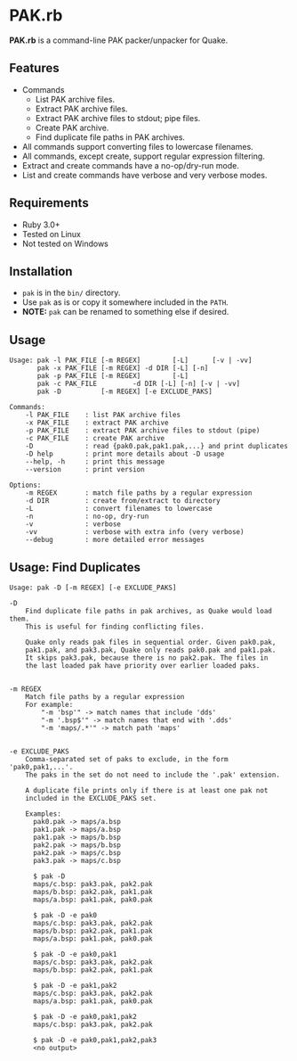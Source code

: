 # PAK.rb

**PAK.rb** is a command-line PAK packer/unpacker for Quake.


## Features

* Commands
    - List PAK archive files.
    - Extract PAK archive files.
    - Extract PAK archive files to stdout; pipe files.
    - Create PAK archive.
    - Find duplicate file paths in PAK archives.
* All commands support converting files to lowercase filenames.
* All commands, except create, support regular expression filtering.
* Extract and create commands have a no-op/dry-run mode.
* List and create commands have verbose and very verbose modes.


## Requirements

* Ruby 3.0+
* Tested on Linux
* Not tested on Windows


## Installation

* `pak` is in the `bin/` directory.
* Use `pak` as is or copy it somewhere included in the `PATH`.
* **NOTE:** `pak` can be renamed to something else if desired.


## Usage

```
Usage: pak -l PAK_FILE [-m REGEX]        [-L]      [-v | -vv]
       pak -x PAK_FILE [-m REGEX] -d DIR [-L] [-n]
       pak -p PAK_FILE [-m REGEX]        [-L]
       pak -c PAK_FILE         -d DIR [-L] [-n] [-v | -vv]
       pak -D          [-m REGEX] [-e EXCLUDE_PAKS]

Commands:
    -l PAK_FILE    : list PAK archive files
    -x PAK_FILE    : extract PAK archive
    -p PAK_FILE    : extract PAK archive files to stdout (pipe)
    -c PAK_FILE    : create PAK archive
    -D             : read {pak0.pak,pak1.pak,...} and print duplicates
    -D help        : print more details about -D usage
    --help, -h     : print this message
    --version      : print version

Options:
    -m REGEX       : match file paths by a regular expression
    -d DIR         : create from/extract to directory
    -L             : convert filenames to lowercase
    -n             : no-op, dry-run
    -v             : verbose
    -vv            : verbose with extra info (very verbose)
    --debug        : more detailed error messages
```


## Usage: Find Duplicates

```
Usage: pak -D [-m REGEX] [-e EXCLUDE_PAKS]

-D
    Find duplicate file paths in pak archives, as Quake would load them.
    This is useful for finding conflicting files.

    Quake only reads pak files in sequential order. Given pak0.pak,
    pak1.pak, and pak3.pak, Quake only reads pak0.pak and pak1.pak.
    It skips pak3.pak, because there is no pak2.pak. The files in
    the last loaded pak have priority over earlier loaded paks.


-m REGEX
    Match file paths by a regular expression
    For example:
        "-m 'bsp'" -> match names that include 'dds'
        "-m '.bsp$'" -> match names that end with '.dds'
        "-m 'maps/.*'" -> match path 'maps'


-e EXCLUDE_PAKS
    Comma-separated set of paks to exclude, in the form 'pak0,pak1,...'.
    The paks in the set do not need to include the '.pak' extension.

    A duplicate file prints only if there is at least one pak not
    included in the EXCLUDE_PAKS set.

    Examples:
      pak0.pak -> maps/a.bsp
      pak1.pak -> maps/a.bsp
      pak1.pak -> maps/b.bsp
      pak2.pak -> maps/b.bsp
      pak2.pak -> maps/c.bsp
      pak3.pak -> maps/c.bsp

      $ pak -D
      maps/c.bsp: pak3.pak, pak2.pak
      maps/b.bsp: pak2.pak, pak1.pak
      maps/a.bsp: pak1.pak, pak0.pak

      $ pak -D -e pak0
      maps/c.bsp: pak3.pak, pak2.pak
      maps/b.bsp: pak2.pak, pak1.pak
      maps/a.bsp: pak1.pak, pak0.pak

      $ pak -D -e pak0,pak1
      maps/c.bsp: pak3.pak, pak2.pak
      maps/b.bsp: pak2.pak, pak1.pak

      $ pak -D -e pak1,pak2
      maps/c.bsp: pak3.pak, pak2.pak
      maps/a.bsp: pak1.pak, pak0.pak

      $ pak -D -e pak0,pak1,pak2
      maps/c.bsp: pak3.pak, pak2.pak

      $ pak -D -e pak0,pak1,pak2,pak3
      <no output>
```
